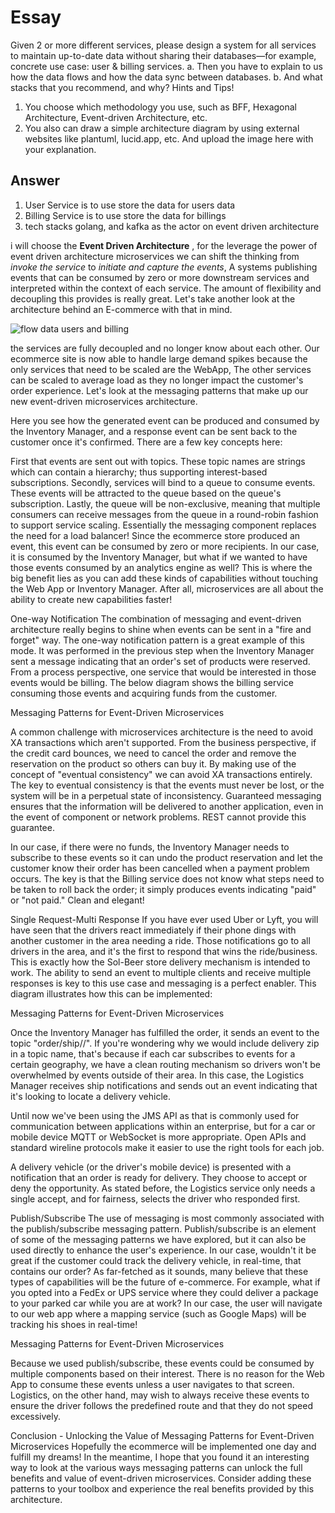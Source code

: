 # Essay
Given 2 or more different services, please design a system for all
services to maintain up-to-date data without sharing their
databases—for example, concrete use case: user & billing services.
a. Then you have to explain to us how the data flows and how the data sync between databases.
b. And what stacks that you recommend, and why?
Hints and Tips!
1. You choose which methodology you use, such as BFF, Hexagonal
Architecture, Event-driven Architecture, etc.
2. You also can draw a simple architecture diagram by using external
websites like plantuml, lucid.app, etc. And upload the image here with
your explanation.

## Answer
1. User Service is to use store the data for users data 
2. Billing Service is to use store the data for billings
3. tech stacks golang, and kafka as the actor on event driven architecture

i will choose the **Event Driven Architecture** , for the leverage the power of event driven architecture microservices we can shift the thinking from *invoke the service* to *initiate and capture the events*, A systems publishing events that can be consumed by zero or more downstream services and interpreted within the context of each service. The amount of flexibility and decoupling this provides is really great. Let's take another look at the architecture behind an E-commerce with that in mind. 

![flow data users and billing](/assets/images/img1.png)

the services are fully decoupled and no longer know about each other. 
Our ecommerce site is now able to handle large demand spikes because the only services that need to be scaled are the WebApp, The other services can be scaled to average load as they no longer impact the customer's order experience. Let's look at the messaging patterns that make up our new event-driven microservices architecture.

Here you see how the generated event can be produced and consumed by the Inventory Manager, and a response event can be sent back to the customer once it's confirmed. There are a few key concepts here:

First that events are sent out with topics. These topic names are strings which can contain a hierarchy; thus supporting interest-based subscriptions.
Secondly, services will bind to a queue to consume events. These events will be attracted to the queue based on the queue's subscription.
Lastly, the queue will be non-exclusive, meaning that multiple consumers can receive messages from the queue in a round-robin fashion to support service scaling. Essentially the messaging component replaces the need for a load balancer!
Since the ecommerce store produced an event, this event can be consumed by zero or more recipients. In our case, it is consumed by the Inventory Manager, but what if we wanted to have those events consumed by an analytics engine as well? This is where the big benefit lies as you can add these kinds of capabilities without touching the Web App or Inventory Manager. After all, microservices are all about the ability to create new capabilities faster!

One-way Notification
The combination of messaging and event-driven architecture really begins to shine when events can be sent in a "fire and forget" way. The one-way notification pattern is a great example of this mode. It was performed in the previous step when the Inventory Manager sent a message indicating that an order's set of products were reserved. From a process perspective, one service that would be interested in those events would be billing. The below diagram shows the billing service consuming those events and acquiring funds from the customer.

Messaging Patterns for Event-Driven Microservices

A common challenge with microservices architecture is the need to avoid XA transactions which aren't supported. From the business perspective, if the credit card bounces, we need to cancel the order and remove the reservation on the product so others can buy it. By making use of the concept of "eventual consistency" we can avoid XA transactions entirely. The key to eventual consistency is that the events must never be lost, or the system will be in a perpetual state of inconsistency. Guaranteed messaging ensures that the information will be delivered to another application, even in the event of component or network problems. REST cannot provide this guarantee.

In our case, if there were no funds, the Inventory Manager needs to subscribe to these events so it can undo the product reservation and let the customer know their order has been cancelled when a payment problem occurs. The key is that the Billing service does not know what steps need to be taken to roll back the order; it simply produces events indicating "paid" or "not paid." Clean and elegant!

Single Request-Multi Response
If you have ever used Uber or Lyft, you will have seen that the drivers react immediately if their phone dings with another customer in the area needing a ride. Those notifications go to all drivers in the area, and it's the first to respond that wins the ride/business. This is exactly how the Sol-Beer store delivery mechanism is intended to work. The ability to send an event to multiple clients and receive multiple responses is key to this use case and messaging is a perfect enabler. This diagram illustrates how this can be implemented:

Messaging Patterns for Event-Driven Microservices

Once the Inventory Manager has fulfilled the order, it sends an event to the topic "order/ship//". If you're wondering why we would include delivery zip in a topic name, that's because if each car subscribes to events for a certain geography, we have a clean routing mechanism so drivers won't be overwhelmed by events outside of their area. In this case, the Logistics Manager receives ship notifications and sends out an event indicating that it's looking to locate a delivery vehicle.

Until now we've been using the JMS API as that is commonly used for communication between applications within an enterprise, but for a car or mobile device MQTT or WebSocket is more appropriate. Open APIs and standard wireline protocols make it easier to use the right tools for each job.

A delivery vehicle (or the driver's mobile device) is presented with a notification that an order is ready for delivery. They choose to accept or deny the opportunity. As stated before, the Logistics service only needs a single accept, and for fairness, selects the driver who responded first.

Publish/Subscribe
The use of messaging is most commonly associated with the publish/subscribe messaging pattern. Publish/subscribe is an element of some of the messaging patterns we have explored, but it can also be used directly to enhance the user's experience. In our case, wouldn't it be great if the customer could track the delivery vehicle, in real-time, that contains our order? As far-fetched as it sounds, many believe that these types of capabilities will be the future of e-commerce. For example, what if you opted into a FedEx or UPS service where they could deliver a package to your parked car while you are at work? In our case, the user will navigate to our web app where a mapping service (such as Google Maps) will be tracking his shoes in real-time!

Messaging Patterns for Event-Driven Microservices

Because we used publish/subscribe, these events could be consumed by multiple components based on their interest. There is no reason for the Web App to consume these events unless a user navigates to that screen. Logistics, on the other hand, may wish to always receive these events to ensure the driver follows the predefined route and that they do not speed excessively.

Conclusion - Unlocking the Value of Messaging Patterns for Event-Driven Microservices
Hopefully the ecommerce will be implemented one day and fulfill my dreams! In the meantime, I hope that you found it an interesting way to look at the various ways messaging patterns can unlock the full benefits and value of event-driven microservices. Consider adding these patterns to your toolbox and experience the real benefits provided by this architecture.